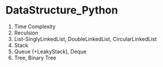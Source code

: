 # DataStructure_Python
1. Time Complexity
2. Reculsion
3. List-SinglyLinkedList, DoubleLinkedList, CircularLinkedList
4. Stack
5. Queue (+LeakyStack), Deque
6. Tree, Binary Tree
